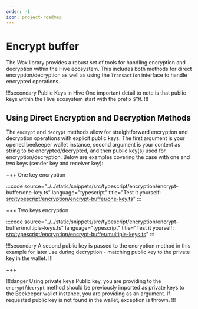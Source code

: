 ```yaml
---
order: -1
icon: project-roadmap
---
```


# Encrypt buffer

The Wax library provides a robust set of tools for handling encryption and decryption within the Hive ecosystem. This includes both methods for direct encryption/decryption as well as using the `Transaction` interface to handle encrypted operations.

!!!secondary Public Keys in Hive
One important detail to note is that public keys within the Hive ecosystem start with the prefix `STM`.
!!!

## Using Direct Encryption and Decryption Methods

The `encrypt` and `decrypt` methods allow for straightforward encryption and decryption operations with explicit public keys. The first argument is your opened beekeeper wallet instance, second argument is your content as string to be encrypted/decrypted, and then public key(s) used for encryption/decryption. Below are examples covering the case with one and two keys (sender key and receiver key):

+++ One key encryption

:::code source="../../static/snippets/src/typescript/encryption/encrypt-buffer/one-key.ts" language="typescript" title="Test it yourself: [src/typescript/encryption/encrypt-buffer/one-key.ts](https://stackblitz.com/github/openhive-network/wax-doc-snippets?file=src%2Ftypescript%2Fencryption%2Fencrypt-buffer%2Fone-key.ts&startScript=test-encryption-encrypt-buffer-one-key)" :::

+++ Two keys encryption

:::code source="../../static/snippets/src/typescript/encryption/encrypt-buffer/multiple-keys.ts" language="typescript" title="Test it yourself: [src/typescript/encryption/encrypt-buffer/multiple-keys.ts](https://stackblitz.com/github/openhive-network/wax-doc-snippets?file=src%2Ftypescript%2Fencryption%2Fencrypt-buffer%2Fmultiple-keys.ts&startScript=test-encryption-encrypt-buffer-multiple-keys)" :::

!!!secondary
A second public key is passed to the encryption method in this example for later use during decryption - matching public key to the private key in the wallet.
!!!

+++

!!!danger Using private keys
Public key, you are providing to the `encrypt`/`decrypt` method should be previously imported as private keys to the Beekeeper wallet instance, you are providing as an argument. If requested public key is not found in the wallet, exception is thrown.
!!!
